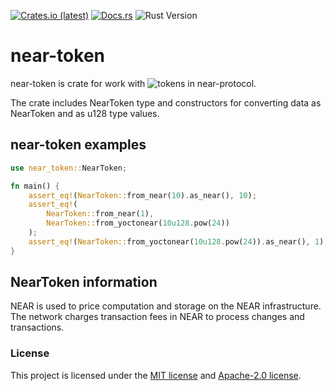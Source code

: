 <p>
    <a href="https://crates.io/crates/near-token"><img src="https://img.shields.io/crates/dv/near-token?style=flat-square&logo=near&label=crates.io" alt="Crates.io (latest)"></a>
    <a href="https://docs.rs/near-token/latest/near_token"><img src="https://img.shields.io/docsrs/near-token?style=flat-square" alt="Docs.rs"></a>
    <img src="https://img.shields.io/badge/rustc-1.68%2B-lightgray.svg?style=flat-square" alt="Rust Version">
</p>

# near-token
near-token is crate for work with ![tokens](https://docs.near.org/concepts/basics/tokens) in near-protocol.

The crate includes NearToken type and constructors for converting data as NearToken and as u128 type values.

## near-token examples 
```rust
use near_token::NearToken;

fn main() {
    assert_eq!(NearToken::from_near(10).as_near(), 10);
    assert_eq!(
        NearToken::from_near(1),
        NearToken::from_yoctonear(10u128.pow(24))
    );
    assert_eq!(NearToken::from_yoctonear(10u128.pow(24)).as_near(), 1);
}
```
## NearToken information
NEAR is used to price computation and storage on the NEAR infrastructure. The network charges transaction fees in NEAR to process changes and transactions.
 



### License

This project is licensed under the [MIT license] and [Apache-2.0 license].

[MIT license]: https://github.com/near/near-token/blob/main/LICENSE-MIT
[Apache-2.0 license]:  https://github.com/near/near-token/blob/main/LICENSE-APACHE
[For more information]: https://wiki.near.org/getting-started/near-token/


